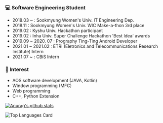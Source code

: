 <h3>💻 Software Engineering Student</h3>
<ul>
  <li>2018.03 ~ : Sookmyung Women's Univ. IT Engineering Dep. </li>
  <li>2018.11 : Sookmyung Women's Univ. WIC Make-a-thon 3rd place</li>
  <li>2019.02 : Kyshu Univ. Hackathon participant</li>
  <li>2019.02 : Inha Univ. Super Challenge Hackathon 'Best Idea' awards</li>
  <li>2019.09 ~ 2020. 07 : Prography Ting-Ting Android Developer </li>
  <li>2021.01 ~ 2021.02 : ETRI (Eletronics and Telecommunications Research Institute) Intern</li>
  <li>2021.07 ~ : CBiS Intern</li>
</ul>

<h3>🔸 Interest</h3>
<ul>
  <li>AOS software development (JAVA, Kotlin)</li>
  <li>Window programming (MFC)</li>
  <li>Web programming</li>
  <li>C++, Python Extension</li>
</ul>

[![Anurag's github stats](https://github-readme-stats.vercel.app/api?username=skmwit&show_icons=true&theme=buefy&count_private=true)](https://github.com/anuraghazra/github-readme-stats)

![Top Languages Card](https://github-readme-stats.vercel.app/api/top-langs/?username=skmwit&layout=compact)
